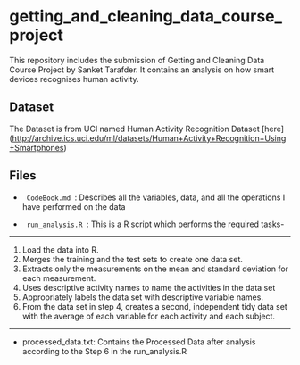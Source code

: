 # getting_and_cleaning_data_course_project
This repository includes the submission of Getting and Cleaning Data Course Project by Sanket Tarafder. It contains an analysis on how smart devices recognises human activity.

## Dataset
The  Dataset is from UCI named Human Activity Recognition Dataset [here] (http://archive.ics.uci.edu/ml/datasets/Human+Activity+Recognition+Using+Smartphones)

## Files
* <code> CodeBook.md </code>: Describes all the variables, data, and all the operations I have performed on the data

* <code> run_analysis.R </code>: This is a R script which performs the required tasks-

***
1. Load the data into R.
2. Merges the training and the test sets to create one data set.
3. Extracts only the measurements on the mean and standard deviation for each measurement. 
4. Uses descriptive activity names to name the activities in the data set
5. Appropriately labels the data set with descriptive variable names. 
6. From the data set in step 4, creates a second, independent tidy data set with the average of each variable for each activity and each subject.
***

* processed_data.txt: Contains the Processed Data after analysis according to the Step 6 in the run_analysis.R
